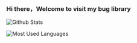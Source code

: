 ### Hi there，Welcome to visit my bug library


![Github Stats](https://github-readme-stats.vercel.app/api?username=GitSparkli&show_icons=true&theme=dark)

![Most Used Languages](https://github-readme-stats.vercel.app/api/top-langs/?username=GitSparkli&theme=dark)
